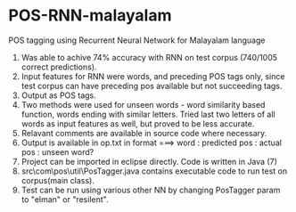 POS-RNN-malayalam
=================

POS tagging using Recurrent Neural Network for Malayalam language

1. Was able to achive 74% accuracy with RNN on test corpus (740/1005 correct predictions).
2. Input features for RNN were words, and preceding POS tags only, since test corpus can have preceding pos available but not succeeding tags.
3. Output as POS tags.
4. Two methods were used for unseen words - word similarity based function, words ending with similar letters. Tried last two letters of all words as input features as well, but proved to be less accurate.
5. Relavant comments are available in source code where necessary. 
6. Output is available in op.txt in format ===> word : predicted pos : actual pos : unseen word?
7. Project can be imported in eclipse directly. Code is written in Java (7)
8. src\com\pos\util\PosTagger.java contains executable code to run test on corpus(main class).
9. Test can be run using various other NN by changing PosTagger param to "elman" or "resilent".
